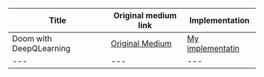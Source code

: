 Title | Original medium link | Implementation | 
--- | --- | --- | 
Doom with DeepQLearning | [Original Medium](https://medium.com/@james.liangyy/playing-doom-with-deep-reinforcement-learning-e55ce84e2930) | [My implementatin](Doom_with_DeepQLearning/main.py) | 
--- | --- | --- | 
